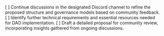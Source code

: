 [ ] Continue discussions in the designated Discord channel to refine the proposed structure and governance models based on community feedback.
[ ] Identify further technical requirements and essential resources needed for DAO implementation.
[ ] Draft a detailed proposal for community review, incorporating insights gathered from ongoing discussions.